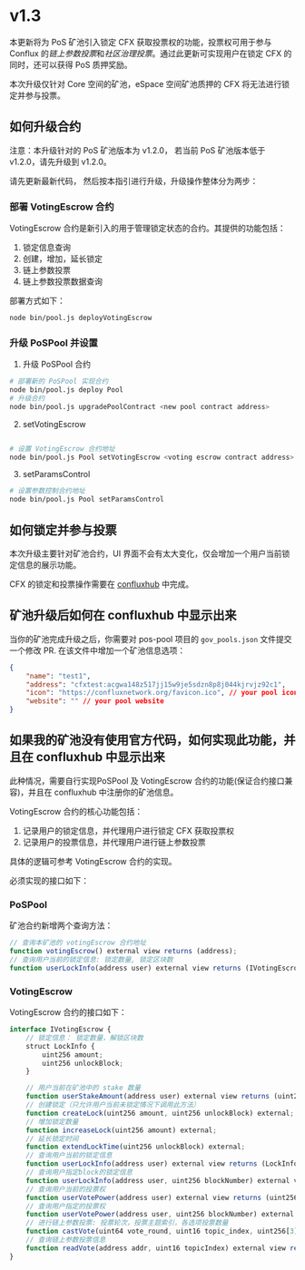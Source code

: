 # v1.3

本更新将为 PoS 矿池引入锁定 CFX 获取投票权的功能，投票权可用于参与 Conflux 的*链上参数投票*和*社区治理投票*。通过此更新可实现用户在锁定 CFX 的同时，还可以获得 PoS 质押奖励。

本次升级仅针对 Core 空间的矿池，eSpace 空间矿池质押的 CFX 将无法进行锁定并参与投票。

## 如何升级合约

注意：本升级针对的 PoS 矿池版本为 v1.2.0， 若当前 PoS 矿池版本低于 v1.2.0，请先升级到 v1.2.0。

请先更新最新代码， 然后按本指引进行升级，升级操作整体分为两步：

### 部署 VotingEscrow 合约

VotingEscrow 合约是新引入的用于管理锁定状态的合约。其提供的功能包括：

1. 锁定信息查询
2. 创建，增加，延长锁定
3. 链上参数投票
4. 链上参数投票数据查询

部署方式如下：

```sh
node bin/pool.js deployVotingEscrow
```

### 升级 PoSPool 并设置

1. 升级 PoSPool 合约

```sh
# 部署新的 PoSPool 实现合约
node bin/pool.js deploy Pool
# 升级合约
node bin/pool.js upgradePoolContract <new pool contract address>
```

2. setVotingEscrow

```sh

# 设置 VotingEscrow 合约地址
node bin/pool.js Pool setVotingEscrow <voting escrow contract address>
```

3. setParamsControl

```sh
# 设置参数控制合约地址
node bin/pool.js Pool setParamsControl
```

## 如何锁定并参与投票

本次升级主要针对矿池合约，UI 界面不会有太大变化，仅会增加一个用户当前锁定信息的展示功能。

CFX 的锁定和投票操作需要在 [confluxhub](https://confluxhub.io/) 中完成。

## 矿池升级后如何在 confluxhub 中显示出来

当你的矿池完成升级之后，你需要对 pos-pool 项目的 `gov_pools.json` 文件提交一个修改 PR. 在该文件中增加一个矿池信息选项：

```json
{
    "name": "test1",
    "address": "cfxtest:acgwa148z517jj15w9je5sdzn8p8j044kjrvjz92c1", 
    "icon": "https://confluxnetwork.org/favicon.ico", // your pool icon
    "website": "" // your pool website
}
```

## 如果我的矿池没有使用官方代码，如何实现此功能，并且在 confluxhub 中显示出来

此种情况，需要自行实现PoSPool 及 VotingEscrow 合约的功能(保证合约接口兼容)，并且在 confluxhub 中注册你的矿池信息。

VotingEscrow 合约的核心功能包括：

1. 记录用户的锁定信息，并代理用户进行锁定 CFX 获取投票权
2. 记录用户的投票信息，并代理用户进行链上参数投票

具体的逻辑可参考 VotingEscrow 合约的实现。

必须实现的接口如下：

### PoSPool

矿池合约新增两个查询方法：

```js
// 查询本矿池的 votingEscrow 合约地址
function votingEscrow() external view returns (address);
// 查询用户当前的锁定信息: 锁定数量, 锁定区块数
function userLockInfo(address user) external view returns (IVotingEscrow.LockInfo memory);
```

### VotingEscrow

VotingEscrow 合约的接口如下：

```js
interface IVotingEscrow {
    // 锁定信息： 锁定数量，解锁区块数
    struct LockInfo {
        uint256 amount;
        uint256 unlockBlock;
    }

    // 用户当前在矿池中的 stake 数量
    function userStakeAmount(address user) external view returns (uint256);
    // 创建锁定（只允许用户当前未锁定情况下调用此方法）
    function createLock(uint256 amount, uint256 unlockBlock) external;
    // 增加锁定数量
    function increaseLock(uint256 amount) external;
    // 延长锁定时间
    function extendLockTime(uint256 unlockBlock) external;
    // 查询用户当前的锁定信息
    function userLockInfo(address user) external view returns (LockInfo memory);
    // 查询用户指定block的锁定信息
    function userLockInfo(address user, uint256 blockNumber) external view returns (LockInfo memory);
    // 查询用户当前的投票权
    function userVotePower(address user) external view returns (uint256);
    // 查询用户指定的投票权
    function userVotePower(address user, uint256 blockNumber) external view returns (uint256);
    // 进行链上参数投票: 投票轮次，投票主题索引，各选项投票数量
    function castVote(uint64 vote_round, uint16 topic_index, uint256[3] memory votes) external;
    // 查询链上参数投票信息
    function readVote(address addr, uint16 topicIndex) external view returns (ParamsControl.Vote memory);
}
```